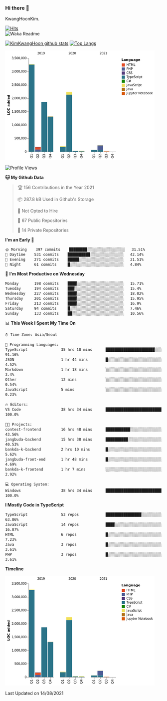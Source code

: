 ### Hi there 👋

KwangHoonKim.

[![Hits](https://hits.seeyoufarm.com/api/count/incr/badge.svg?url=https%3A%2F%2Fgithub.com%2Frhkdgns95)](https://hits.seeyoufarm.com)  
![Waka Readme](https://github.com/rhkdgns95/rhkdgns95/workflows/Waka%20Readme/badge.svg)

[![KimKwangHoon github stats](https://github-readme-stats.vercel.app/api?username=rhkdgns95&show_icons=true)](https://github.com/rhkdgns95/github-readme-stats)   [![Top Langs](https://github-readme-stats.vercel.app/api/top-langs/?username=rhkdgns95&layout=compact)](https://github.com/rhkdgns95/github-readme-stats)   


![Chart not found](https://raw.githubusercontent.com/rhkdgns95/rhkdgns95/master/charts/bar_graph.png) 



<!--START_SECTION:waka-->
![Profile Views](http://img.shields.io/badge/Profile%20Views-7-blue)

**🐱 My Github Data** 

> 🏆 156 Contributions in the Year 2021
 > 
> 📦 287.8 kB Used in Github's Storage 
 > 
> 🚫 Not Opted to Hire
 > 
> 📜 67 Public Repositories 
 > 
> 🔑 14 Private Repositories  
 > 
**I'm an Early 🐤** 

```text
🌞 Morning    397 commits    ████████░░░░░░░░░░░░░░░░░   31.51% 
🌆 Daytime    531 commits    ██████████░░░░░░░░░░░░░░░   42.14% 
🌃 Evening    271 commits    █████░░░░░░░░░░░░░░░░░░░░   21.51% 
🌙 Night      61 commits     █░░░░░░░░░░░░░░░░░░░░░░░░   4.84%

```
📅 **I'm Most Productive on Wednesday** 

```text
Monday       198 commits    ████░░░░░░░░░░░░░░░░░░░░░   15.71% 
Tuesday      194 commits    ███░░░░░░░░░░░░░░░░░░░░░░   15.4% 
Wednesday    227 commits    ████░░░░░░░░░░░░░░░░░░░░░   18.02% 
Thursday     201 commits    ████░░░░░░░░░░░░░░░░░░░░░   15.95% 
Friday       213 commits    ████░░░░░░░░░░░░░░░░░░░░░   16.9% 
Saturday     94 commits     █░░░░░░░░░░░░░░░░░░░░░░░░   7.46% 
Sunday       133 commits    ██░░░░░░░░░░░░░░░░░░░░░░░   10.56%

```


📊 **This Week I Spent My Time On** 

```text
⌚︎ Time Zone: Asia/Seoul

💬 Programming Languages: 
TypeScript               35 hrs 10 mins      ██████████████████████░░░   91.16% 
JSON                     1 hr 44 mins        █░░░░░░░░░░░░░░░░░░░░░░░░   4.52% 
Markdown                 1 hr 18 mins        ░░░░░░░░░░░░░░░░░░░░░░░░░   3.4% 
Other                    12 mins             ░░░░░░░░░░░░░░░░░░░░░░░░░   0.54% 
JavaScript               5 mins              ░░░░░░░░░░░░░░░░░░░░░░░░░   0.23%

🔥 Editors: 
VS Code                  38 hrs 34 mins      █████████████████████████   100.0%

🐱‍💻 Projects: 
contest-frontend         16 hrs 48 mins      ███████████░░░░░░░░░░░░░░   43.56% 
jangbuda-backend         15 hrs 38 mins      ██████████░░░░░░░░░░░░░░░   40.53% 
bankda-k-backend         2 hrs 10 mins       █░░░░░░░░░░░░░░░░░░░░░░░░   5.62% 
jangbuda-front-end       1 hr 48 mins        █░░░░░░░░░░░░░░░░░░░░░░░░   4.69% 
bankda-k-frontend        1 hr 7 mins         ░░░░░░░░░░░░░░░░░░░░░░░░░   2.92%

💻 Operating System: 
Windows                  38 hrs 34 mins      █████████████████████████   100.0%

```

**I Mostly Code in TypeScript** 

```text
TypeScript               53 repos            ████████████████░░░░░░░░░   63.86% 
JavaScript               14 repos            ████░░░░░░░░░░░░░░░░░░░░░   16.87% 
HTML                     6 repos             █░░░░░░░░░░░░░░░░░░░░░░░░   7.23% 
Java                     3 repos             █░░░░░░░░░░░░░░░░░░░░░░░░   3.61% 
PHP                      3 repos             █░░░░░░░░░░░░░░░░░░░░░░░░   3.61%

```


**Timeline**

![Chart not found](https://raw.githubusercontent.com/rhkdgns95/rhkdgns95/master/charts/bar_graph.png) 


 Last Updated on 14/08/2021
<!--END_SECTION:waka-->
